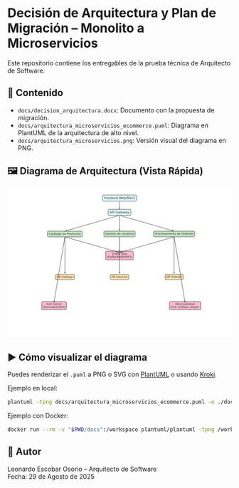 # Decisión de Arquitectura y Plan de Migración – Monolito a Microservicios

Este repositorio contiene los entregables de la prueba técnica de Arquitecto de Software.

## 📂 Contenido
- `docs/decision_arquitectura.docx`: Documento con la propuesta de migración.
- `docs/arquitectura_microservicios_ecommerce.puml`: Diagrama en PlantUML de la arquitectura de alto nivel.
- `docs/arquitectura_microservicios.png`: Versión visual del diagrama en PNG.

## 🖼️ Diagrama de Arquitectura (Vista Rápida)
![Arquitectura de Microservicios](docs/arquitectura_microservicios.png)

## ▶️ Cómo visualizar el diagrama
Puedes renderizar el `.puml` a PNG o SVG con [PlantUML](https://plantuml.com/) o usando [Kroki](https://kroki.io/).

Ejemplo en local:
```bash
plantuml -tpng docs/arquitectura_microservicios_ecommerce.puml -o ./docs
```

Ejemplo con Docker:
```bash
docker run --rm -v "$PWD/docs":/workspace plantuml/plantuml -tpng /workspace/arquitectura_microservicios_ecommerce.puml
```

## 🔐 Autor
Leonardo Escobar Osorio – Arquitecto de Software  
Fecha: 29 de Agosto de 2025
